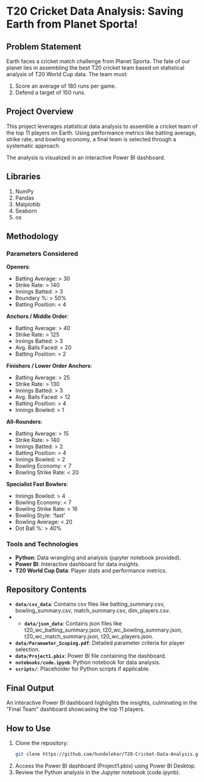 # T20 Cricket Data Analysis: Saving Earth from Planet Sporta!

## Problem Statement
Earth faces a cricket match challenge from Planet Sporta. The fate of our planet lies in assembling the best T20 cricket team based on statistical analysis of T20 World Cup data. The team must:

1. Score an average of 180 runs per game.
2. Defend a target of 150 runs.

## Project Overview
This project leverages statistical data analysis to assemble a cricket team of the top 11 players on Earth. Using performance metrics like batting average, strike rate, and bowling economy, a final team is selected through a systematic approach. 

The analysis is visualized in an interactive Power BI dashboard.

## Libraries
1. NumPy
2. Pandas
3. Matplotlib
4. Seaborn
5. os

## Methodology
### Parameters Considered
**Openers**:
- Batting Average: > 30
- Strike Rate: > 140
- Innings Batted: > 3
- Boundary %: > 50%
- Batting Position: < 4

**Anchors / Middle Order**:
- Batting Average: > 40
- Strike Rate: > 125
- Innings Batted: > 3
- Avg. Balls Faced: > 20
- Batting Position: > 2

**Finishers / Lower Order Anchors**:
- Batting Average: > 25
- Strike Rate: > 130
- Innings Batted: > 3
- Avg. Balls Faced: > 12
- Batting Position: > 4
- Innings Bowled: > 1

**All-Rounders**:
- Batting Average: > 15
- Strike Rate: > 140
- Innings Batted: > 2
- Batting Position: > 4
- Innings Bowled: > 2
- Bowling Economy: < 7
- Bowling Strike Rate: < 20

**Specialist Fast Bowlers**:
- Innings Bowled: > 4
- Bowling Economy: < 7
- Bowling Strike Rate: < 16
- Bowling Style: 'fast'
- Bowling Average: < 20
- Dot Ball %: > 40%

### Tools and Technologies
- **Python**: Data wrangling and analysis (jupyter notebook provided).
- **Power BI**: Interactive dashboard for data insights.
- **T20 World Cup Data**: Player stats and performance metrics.

## Repository Contents
- **`data/csv_data`**: Contains csv files like batting_summary.csv, bowling_summary.csv, match_summary.csv, dim_players.csv.
- - **`data/json_data`**: Contains json files like t20_wc_batting_summary.json, t20_wc_bowling_summary.json, t20_wc_match_summary.json, t20_wc_players.json.
- **`data/Paramaeter_Scoping.pdf`**: Detailed parameter criteria for player selection.
- **`data/Project1.pbix`**: Power BI file containing the dashboard.
- **`notebooks/code.ipynb`**: Python notebook for data analysis.
- **`scripts/`**: Placeholder for Python scripts if applicable.

## Final Output
An interactive Power BI dashboard highlights the insights, culminating in the "Final Team" dashboard showcasing the top 11 players.

## How to Use
1. Clone the repository:  
   ```bash
   git clone https://github.com/hundalekar/T20-Cricket-Data-Analysis.git

2. Access the Power BI dashboard (Project1.pbix) using Power BI Desktop.
3. Review the Python analysis in the Jupyter notebook (code.ipynb).
